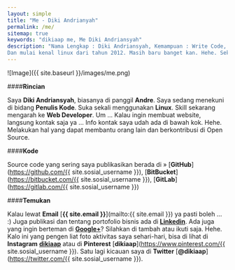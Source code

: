 ```yaml
---
layout: simple
title: "Me - Diki Andrianyah"
permalink: /me/
sitemap: true
keywords: "dikiaap me, Me Diki Andriansyah"
description: "Nama Lengkap : Diki Andriansyah, Kemampuan : Write Code, Web Developer, Networking, Database Engineer, Saya lagi asik di dunia komputer dan penulisan kode. Kenal komputer sejak 2005, saat itu masih suka2nya berbelit-belit dengan Windows. 
Dan mulai kenal linux dari tahun 2012. Masih baru banget kan. Hehe. Sekarang masih berkutik di web development dan meluangkan waktu sebisa mungkin di desktop dan mobile development"
---
```

![Image]({{ site.baseurl }}/images/me.png)

####**Rincian**

Saya **Diki Andriansyah**, biasanya di panggil **Andre**. Saya sedang menekuni di bidang **Penulis Kode**.
Suka sekali menggunakan **Linux**.
Skill sekarang mengarah ke **Web Developer**. Um ... Kalau ingin membuat website, langsung kontak saja ya ... Info kontak saya udah ada di bawah kok. Hehe. Melakukan hal yang dapat membantu orang lain dan berkontribusi di Open Source.

####**Kode**

Source code yang sering saya publikasikan berada di » 
[**GitHub**](https://github.com/{{  site.sosial_username }}), [**BitBucket**](https://bitbucket.com/{{  site.sosial_username }}), [**GitLab**](https://gitlab.com/{{  site.sosial_username }})

####**Temukan**

Kalau lewat **Email** [**{{ site.email }}**](mailto:{{ site.email }}) ya pasti boleh ... :) 
Juga publikasi dan tentang portofolio bisnis ada di [**Linkedin**](https://www.linkedin.com/in/dikiaap/).
Ada juga yang ingin berteman di [**Google+**](https://plus.google.com/u/0/+dikiandriansyahap/about)? Silahkan di tambah atau ikuti saja. Hehe. Kalo ini yang pengen liat foto aktivitas saya sehari-hari, bisa di lihat di **Instagram** [**dikiaap**](https://instagram.com/dikiaap) atau di **Pinterest** [**dikiaap**](https://www.pinterest.com/{{  site.sosial_username }}). Satu lagi kicauan saya di **Twitter** [**@dikiaap**](https://twitter.com/{{  site.sosial_username }}).